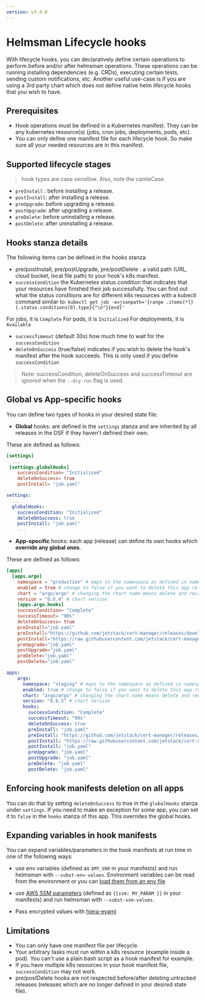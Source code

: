 ```yaml
---
version: v3.4.0
---
```


# Helmsman Lifecycle hooks

With lifecycle hooks, you can declaratively define certain operations to perform before and/or after helmsman operations.
These operations can be running installing dependencies (e.g. CRDs), executing certain tests, sending custom notifications, etc.
Another useful use-case is if you are using a 3rd party chart which does not define native helm lifecycle hooks that you wish to have.

## Prerequisites

- Hook operations must be defined in a Kubernetes manifest. They can be any kubernetes resource(s) (jobs, cron jobs, deployments, pods, etc).
- You can only define one manifest file for each lifecycle hook. So make sure all your needed resources are in this manifest.

## Supported lifecycle stages

> hook types are case sensitive. Also, note the camleCase. 

- `preInstall` : before installing a release.
- `postInstall`: after installing a release.
- `preUpgrade`: before upgrading a release.
- `postUpgrade`: after upgrading a release.
- `preDelete`: before uninstalling a release.
- `postDelete`: after uninstalling a release.

## Hooks stanza details

The following items can be defined in the hooks stanza:
- pre/postInstall, pre/postUpgrade, pre/postDelete : a valid path (URL, cloud bucket, local file path) to your hook's k8s manifest.
- `successCondition` the Kubernetes status condition that indicates that your resources have finished their job successfully. You can find out what the status conditions are for different k8s resources with a kubectl command similar to: `kubectl get job -o=jsonpath='{range .items[*]}{.status.conditions[0].type}{"\n"}{end}'` 

For jobs, it is `Complete`
For pods, it is `Initialized`
For deployments, it is `Available`

- `successTimeout` (default 30s) how much time to wait for the `successCondition`
- `deleteOnSuccess` (true/false) indicates if you wish to delete the hook's manifest after the hook succeeds. This is only used if you define `successCondition`

> Note: successCondition, deleteOnSuccess and successTimeout are ignored when the `--dry-run` flag is used. 

## Global vs App-specific hooks

You can define two types of hooks in your desired state file:

- **Global** hooks: are defined in the `settings` stanza and are inherited by all releases in the DSF if they haven't defined their own.

These are defined as follows:
```toml
[settings]
  ...
 [settings.globalHooks]
    successCondition= "Initialized"
    deleteOnSuccess= true
    postInstall= "job.yaml"
```

```yaml
settings:
  ...
  globalHooks:
    successCondition: "Initialized"
    deleteOnSuccess: true
    postInstall: "job.yaml"
    ...
```

- **App-specific** hooks: each app (release) can define its own hooks which **override any global ones**.

These are defined as follows:

```toml
[apps]
  [apps.argo]
    namespace = "production" # maps to the namespace as defined in namespaces above
    enabled = true # change to false if you want to delete this app release [default = false]
    chart = "argo/argo" # changing the chart name means delete and recreate this release
    version = "0.6.4" # chart version
    [apps.argo.hooks]
    successCondition= "Complete"
    successTimeout= "90s"
    deleteOnSuccess= true
    preInstall="job.yaml"
    preInstall="https://github.com/jetstack/cert-manager/releases/download/v0.14.0/cert-manager.crds.yaml"
    postInstall="https://raw.githubusercontent.com/jetstack/cert-manager/release-0.14/deploy/manifests/00-crds.yaml"
    preUpgrade="job.yaml"
    postUpgrade="job.yaml"
    preDelete="job.yaml"
    postDelete="job.yaml"
```

```yaml
apps:
    argo:
      namespace: "staging" # maps to the namespace as defined in namespaces above
      enabled: true # change to false if you want to delete this app release empty: false:
      chart: "argo/argo" # changing the chart name means delete and recreate this chart
      version: "0.6.5" # chart version
      hooks:
        successCondition: "Complete"
        successTimeout: "90s"
        deleteOnSuccess: true
        preInstall: "job.yaml"
        preInstall: "https://github.com/jetstack/cert-manager/releases/download/v0.14.0/cert-manager.crds.yaml"
        postInstall: "https://raw.githubusercontent.com/jetstack/cert-manager/release-0.14/deploy/manifests/00-crds.yaml"
        postInstall: "job.yaml"
        preUpgrade: "job.yaml"
        postUpgrade: "job.yaml"
        preDelete: "job.yaml"
        postDelete: "job.yaml"
```

## Enforcing hook manifests deletion on all apps

You can do that by setting `deleteOnSuccess` to true in the `globalHooks` stanza under `settings`. If you need to make an exception for some app, you can set it to `false` in the `hooks` stanza of this app. This overrides the global hooks.

## Expanding variables in hook manifests

You can expand variables/parameters in the hook manifests at run time in one of the following ways:

- use env variables (defined as `$MY_VAR` in your manifests) and run helmsman with `--subst-env-values`. Environment variables can be read from the environment or you can [load them from an env file](https://github.com/Praqma/helmsman/blob/master/docs/how_to/apps/secrets.md#passing-secrets-from-env-files)

- use [AWS SSM parameters](https://docs.aws.amazon.com/systems-manager/latest/userguide/systems-manager-parameter-store.html) (defined as `{{ssm: MY_PARAM }}` in your manifests) and run helmsman with `--subst-ssm-values`.

- Pass encrypted values with [hiera-eyaml](https://github.com/Praqma/helmsman/blob/master/docs/how_to/settings/use-hiera-eyaml-as-secrets-encryption.md)


## Limitations

- You can only have one manifest file per lifecycle.
- Your arbitrary tasks must run within a k8s resource (example inside a pod). You can't use a plain bash script as a hook manifest for example.
- If you have multiple k8s resources in your hook manifest file, `successCondition` may not work. 
- pre/postDelete hooks are not respected before/after deleting untracked releases (releases which are no longer defined in your desired state file).
